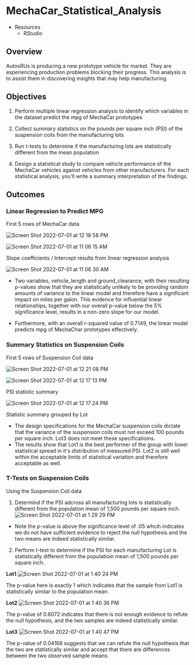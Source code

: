 # MechaCar_Statistical_Analysis

- Resources
    - RStudio

## Overview

AutosRUs is producing a new prototype vehicle for market.  They are experiencing production problems blocking their progress.  This analysis is to assist them in discovering insights that may help manufacturing.

## Objectives

1. Perform multiple linear regression analysis to identify which variables in the dataset predict the mpg of MechaCar prototypes

2. Collect summary statistics on the pounds per square inch (PSI) of the suspension coils from the manufacturing lots

3. Run t-tests to determine if the manufacturing lots are statistically different from the mean population

4. Design a statistical study to compare vehicle performance of the MechaCar vehicles against vehicles from other manufacturers. For each statistical analysis, you’ll write a summary interpretation of the findings.

## Outcomes

### Linear Regression to Predict MPG

First 5 rows of MechaCar data

![Screen Shot 2022-07-01 at 12 18 58 PM](https://user-images.githubusercontent.com/100544761/176941117-55abf35a-5dea-4179-867a-ce3a8d5afe9d.png)

![Screen Shot 2022-07-01 at 11 06 15 AM](https://user-images.githubusercontent.com/100544761/176931908-6b9acbcf-8f6d-4b7d-a3f2-cdcdebc645b8.png)

Slope coefficients / Intercept results from linear regression analysis

![Screen Shot 2022-07-01 at 11 06 30 AM](https://user-images.githubusercontent.com/100544761/176933457-2b2e2d87-4bc0-4e84-a498-dce2ba59c85b.png)

- Two variables, vehicle_length and ground_clearance, with their resulting p-values show that they are statistically unlikely to be providing random amounts of variance to the linear model and therefore have a significant impact on miles per galon. This evidence for influential linear relationships, together with our overall p-value below the 5% significance level, results in a non-zero slope for our model.

- Furthermore, with an overall r-squared value of 0.7149, the linear model predicts mpg of MechaChar prototypes effectively.

### Summary Statistics on Suspension Coils

First 5 rows of Suspension Coil data

![Screen Shot 2022-07-01 at 12 21 08 PM](https://user-images.githubusercontent.com/100544761/176941403-bc2a07d0-3a34-4055-9eee-898a146d5421.png)

![Screen Shot 2022-07-01 at 12 17 13 PM](https://user-images.githubusercontent.com/100544761/176941527-f216cdba-0127-44d4-a63d-817fbe0cc50b.png)

PSI statistic summary

![Screen Shot 2022-07-01 at 12 17 24 PM](https://user-images.githubusercontent.com/100544761/176941575-5a3e6c67-8b11-40da-b3fd-3a8ec2061466.png)

Statistic summary grouped by Lot
- The design specifications for the MechaCar suspension coils dictate that the variance of the suspension coils must not exceed 100 pounds per square inch.  Lot3 does not meet these specificatioins.
- The results show that Lot1 is the best performer of the group with lower statistical spread in it's distribution of measured PSI. Lot2 is still well within the acceptable limits of statistical variation and therefore acceptable as well.

### T-Tests on Suspension Coils

Using the Suspension Coil data
1. Determind if the PSI adcross all manufacturing lots is statistically different from the population mean of 1,500 pounds per square inch.
![Screen Shot 2022-07-01 at 1 29 29 PM](https://user-images.githubusercontent.com/100544761/176951645-d7168eeb-c543-410d-88c3-c78225fb666d.png)

- Note the p-value is above the significance level of .05 whcih indicates we do not have sufficient evidence to reject the null hypothesis and the two means are indeed statistically similar.

2. Perform t-test to determine if the PSI for each manufacturing Lot is statistically different from the populatioin mean of 1,500 pounds per square inch.

**Lot1**
![Screen Shot 2022-07-01 at 1 40 24 PM](https://user-images.githubusercontent.com/100544761/176952894-a1f19167-70f4-496e-9ded-66fbcb54060c.png)

The p-value here is exactly 1 which indicates that the sample from Lot1 is statistically similar to the population mean.  

**Lot2**
![Screen Shot 2022-07-01 at 1 40 36 PM](https://user-images.githubusercontent.com/100544761/176953168-30c889d5-b9d5-4cf9-8984-166ec7eec3e8.png)

The p-value of 0.6072 indicates that there is not enough evidence to refute the null hypothesis, and the two samples are indeed statistically similar.

**Lot3**
![Screen Shot 2022-07-01 at 1 40 47 PM](https://user-images.githubusercontent.com/100544761/176953313-18097701-3d83-4f11-82cf-ab0d08a03e42.png)

The p-value of 0.04168 suggests that we can refute the null hypothesis that the two are statistically similar and accept that there are differences between the two observed sample means.

